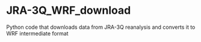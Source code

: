 # JRA-3Q_WRF_download
Python code that downloads data from JRA-3Q reanalysis and converts it to WRF intermediate format 
